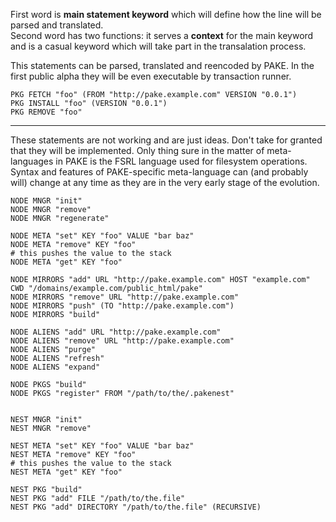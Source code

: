 First word is **main statement keyword** which will define how the line will be parsed and
translated.  
Second word has two functions: it serves a **context** for the main keyword and
is a casual keyword which will take part in the transalation process.

This statements can be parsed, translated and reencoded by PAKE.
In the first public alpha they will be even executable by transaction runner.


    PKG FETCH "foo" (FROM "http://pake.example.com" VERSION "0.0.1")
    PKG INSTALL "foo" (VERSION "0.0.1")
    PKG REMOVE "foo"


----

These statements are not working and are just ideas.
Don't take for granted that they will be implemented.
Only thing sure in the matter of meta-languages in PAKE is the FSRL language used
for filesystem operations.
Syntax and features of PAKE-specific meta-language can (and probably will) change at any time as
they are in the very early stage of the evolution.


    NODE MNGR "init"
    NODE MNGR "remove"
    NODE MNGR "regenerate"

    NODE META "set" KEY "foo" VALUE "bar baz"
    NODE META "remove" KEY "foo"
    # this pushes the value to the stack
    NODE META "get" KEY "foo"

    NODE MIRRORS "add" URL "http://pake.example.com" HOST "example.com" CWD "/domains/example.com/public_html/pake"
    NODE MIRRORS "remove" URL "http://pake.example.com"
    NODE MIRRORS "push" (TO "http://pake.example.com")
    NODE MIRRORS "build"

    NODE ALIENS "add" URL "http://pake.example.com"
    NODE ALIENS "remove" URL "http://pake.example.com"
    NODE ALIENS "purge"
    NODE ALIENS "refresh"
    NODE ALIENS "expand"

    NODE PKGS "build"
    NODE PKGS "register" FROM "/path/to/the/.pakenest"

    
    NEST MNGR "init"
    NEST MNGR "remove"

    NEST META "set" KEY "foo" VALUE "bar baz"
    NEST META "remove" KEY "foo"
    # this pushes the value to the stack
    NEST META "get" KEY "foo"

    NEST PKG "build"
    NEST PKG "add" FILE "/path/to/the.file"
    NEST PKG "add" DIRECTORY "/path/to/the.file" (RECURSIVE)
